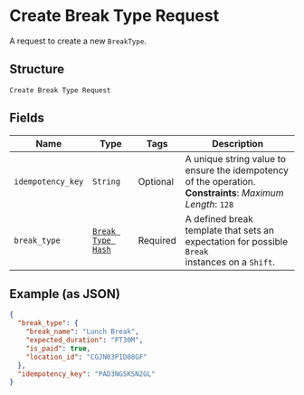 
# Create Break Type Request

A request to create a new `BreakType`.

## Structure

`Create Break Type Request`

## Fields

| Name | Type | Tags | Description |
|  --- | --- | --- | --- |
| `idempotency_key` | `String` | Optional | A unique string value to ensure the idempotency of the operation.<br>**Constraints**: *Maximum Length*: `128` |
| `break_type` | [`Break Type Hash`](/doc/models/break-type.md) | Required | A defined break template that sets an expectation for possible `Break`<br>instances on a `Shift`. |

## Example (as JSON)

```json
{
  "break_type": {
    "break_name": "Lunch Break",
    "expected_duration": "PT30M",
    "is_paid": true,
    "location_id": "CGJN03P1D08GF"
  },
  "idempotency_key": "PAD3NG5KSN2GL"
}
```

